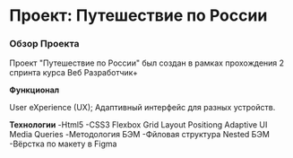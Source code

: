 # Проект: Путешествие по России

### Обзор Проекта
Проект "Путешествие по России" был создан в рамках прохождения 2 спринта курса Веб Разработчик+ 

**Функционал**

User eXperience (UX);
Адаптивный интерфейс для разных устройств.

**Технологии**
-Html5
-CSS3
 Flexbox
 Grid Layout
 Positiong
 Adaptive UI
 Media Queries
-Методология БЭМ
-Фйловая структура Nested БЭМ
-Вёрстка по макету в Figma


